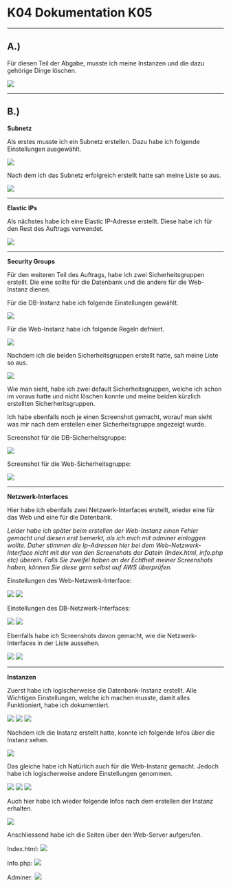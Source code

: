 # K04 Dokumentation K05

***
## A.)

Für diesen Teil der Abgabe, musste ich meine Instanzen und die dazu gehörige Dinge löschen.

<img src="./images/keine-instanze-leere-liste.png">

***

## B.)

**Subnetz**

Als erstes musste ich ein Subnetz erstellen. Dazu habe ich folgende Einstellungen ausgewählt.

<img src="./images/web-subnetz-k05.png">

Nach dem ich das Subnetz erfolgreich erstellt hatte sah meine Liste so aus.

<img src="./images/web-subnetz-liste.png">

***

**Elastic IPs**

Als nächstes habe ich eine Elastic IP-Adresse erstellt. Diese habe ich für den Rest des Auftrags verwendet.

<img src="./images/k05-ip-adresse-1.png">

***

**Security Groups**

Für den weiteren Teil des Auftrags, habe ich zwei Sicherheitsgruppen erstellt. Die eine sollte für die Datenbank und die andere für die Web-Instanz dienen. 

Für die DB-Instanz habe ich folgende Einstellungen gewählt.

<img src="./images/k05-db-sicherhietsgruppe.png">

Für die Web-Instanz habe ich folgende Regeln defniert.

<img src="./images/k05-sivherheitsgruppe-web-server.png">

Nachdem ich die beiden Sicherheitsgruppen erstellt hatte, sah meine Liste so aus.

<img src="./images/k05-erstellte-sicherhietsgruppe-liste.png">

Wie man sieht, habe ich zwei default Sicherheitsgruppen, welche ich schon im voraus hatte und nicht löschen konnte und meine beiden kürzlich erstellten Sicherheritsgruppen.

Ich habe ebenfalls noch je einen Screenshot gemacht, worauf man sieht was mir nach dem erstellen einer Sicherheitsgruppe angezeigt wurde. 

Screenshot für die DB-Sicherheitsgruppe:

<img src="./images/erstellt-sicherheitsgruppe-k05.png">

Screenshot für die Web-Sicherheitsgruppe:

<img src="./images/erstellte-web-sicherheitsgruppe.png">


***

**Netzwerk-Interfaces**

Hier habe ich ebenfalls zwei Netzwerk-Interfaces erstellt, wieder eine für das Web und eine für die Datenbank. 

*Leider habe ich später beim erstellen der Web-Instanz einen Fehler gemacht und diesen erst bemerkt, als ich mich mit adminer einloggen wollte. Daher stimmen die Ip-Adressen hier bei dem Web-Netzwerk-Interface nicht mit der von den Screenshots der Datein (Index.html, info.php etc) überein. Falls Sie zweifel haben an der Echtheit meiner Screenshots haben, können Sie diese gern selbst auf AWS überprüfen.*

Einstellungen des Web-Netzwerk-Interface:

<img src="./images/k05-web-s3.png">

<img src="./images/k05-web-s4.png">

Einstellungen des DB-Netzwerk-Interfaces:

<img src="./images/k05-web-s1.png">

<img src="./images/k05-web-s2.png">

Ebenfalls habe ich Screenshots davon gemacht, wie die Netzwerk-Interfaces in der Liste aussehen.

<img src="./images/real-interfaces.png">

<img src="./images/real-interfaces-2.png">

***

**Instanzen**

Zuerst habe ich logischerweise die Datenbank-Instanz erstellt. Alle Wichtigen Einstellungen, welche ich machen musste, damit alles Funktioniert, habe ich dokumentiert. 

<img src="./images/k05-instanz-db1.png">

<img src="./images/k05-instanz-db-netzwerkeinstellungen.png">

<img src="./imges/../images/k05-instanz-db-cloudinit.png">

Nachdem ich die Instanz erstellt hatte, konnte ich folgende Infos über die Instanz sehen.

<img src="./images/k05-created-instanz.png">



Das gleiche habe ich Natürlich auch für die Web-Instanz gemacht. Jedoch habe ich logischerweise andere Einstellungen genommen.

<img src="./images/k05-instanz-web-1.png">

<img src="./images/k05-web-instanze-netzwerkeinstellungen.png">

<img src="./images/k05-web-instanze-cloud-init.png">

Auch hier habe ich wieder folgende Infos nach dem erstellen der Instanz erhalten.

<img src="./images/kn05-web-instnz-erstellt.png">

Anschliessend habe ich die Seiten über den Web-Server aufgerufen.

Index.html:
<img src="./images/k05-index-html.png">

Info.php:
<img src="./images/k05-info-php.png">

Adminer:
<img src="./images/k05-adminer-funktioniert.png">